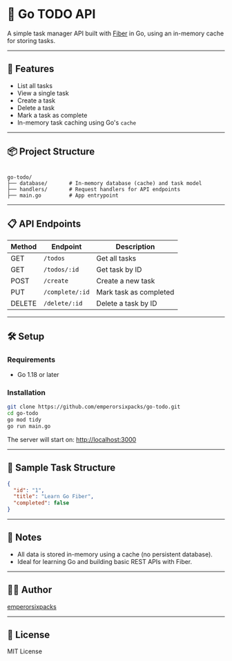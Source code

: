 # 📝 Go TODO API

A simple task manager API built with [Fiber](https://github.com/gofiber/fiber) in Go, using an in-memory cache for storing tasks.

---

## 🚀 Features

- List all tasks
- View a single task
- Create a task
- Delete a task
- Mark a task as complete
- In-memory task caching using Go's `cache`

---

## 📦 Project Structure

```

go-todo/
├── database/       # In-memory database (cache) and task model
├── handlers/       # Request handlers for API endpoints
├── main.go         # App entrypoint

````

---

## 📋 API Endpoints

| Method | Endpoint         | Description              |
|--------|------------------|--------------------------|
| GET    | `/todos`         | Get all tasks            |
| GET    | `/todos/:id`     | Get task by ID           |
| POST   | `/create`        | Create a new task        |
| PUT    | `/complete/:id`  | Mark task as completed   |
| DELETE | `/delete/:id`    | Delete a task by ID      |

---

## 🛠️ Setup

### Requirements

- Go 1.18 or later

### Installation

```bash
git clone https://github.com/emperorsixpacks/go-todo.git
cd go-todo
go mod tidy
go run main.go
````

The server will start on: [http://localhost:3000](http://localhost:3000)

---

## 📂 Sample Task Structure

```json
{
  "id": "1",
  "title": "Learn Go Fiber",
  "completed": false
}
```

---

## 🧠 Notes

* All data is stored in-memory using a cache (no persistent database).
* Ideal for learning Go and building basic REST APIs with Fiber.

---

## 🧑‍💻 Author

[emperorsixpacks](https://github.com/emperorsixpacks)

---

## 📄 License

MIT License

